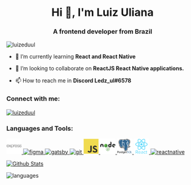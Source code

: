 <h1 align="center">Hi 👋, I'm Luiz Uliana</h1>
<h3 align="center">A frontend developer from Brazil</h3>

<p align="left"> <img src="https://komarev.com/ghpvc/?username=luizeduul&label=Profile%20views&color=0e75b6&style=flat" alt="luizeduul" /> </p>

- 🌱 I’m currently learning **React and React Native**

- 👯 I’m looking to collaborate on **ReactJS React Native applications.**

- 📫 How to reach me in **Discord Ledz_ul#6578**

<h3 align="left">Connect with me:</h3>
<p align="left">
<a href="https://linkedin.com/in/luizeduul" target="blank"><img align="center" src="https://img.shields.io/badge/-Linkedin-0e76a8?style=flat-square&logo=Linkedin&logoColor=white&link=https://www.linkedin.com/in/luizeduul" alt="luizeduul"/></a>
</p>


<h3 align="left">Languages and Tools:</h3>
<p align="left"> <a href="https://expressjs.com" target="_blank"> <img src="https://raw.githubusercontent.com/devicons/devicon/master/icons/express/express-original-wordmark.svg" alt="express" width="40" height="40"/> </a> <a href="https://www.figma.com/" target="_blank"> <img src="https://www.vectorlogo.zone/logos/figma/figma-icon.svg" alt="figma" width="40" height="40"/> </a> <a href="https://www.gatsbyjs.com/" target="_blank"> <img src="https://www.vectorlogo.zone/logos/gatsbyjs/gatsbyjs-icon.svg" alt="gatsby" width="40" height="40"/> </a> <a href="https://git-scm.com/" target="_blank"> <img src="https://www.vectorlogo.zone/logos/git-scm/git-scm-icon.svg" alt="git" width="40" height="40"/> </a> <a href="https://developer.mozilla.org/en-US/docs/Web/JavaScript" target="_blank"> <img src="https://raw.githubusercontent.com/devicons/devicon/master/icons/javascript/javascript-original.svg" alt="javascript" width="40" height="40"/> </a> <a href="https://nodejs.org" target="_blank"> <img src="https://raw.githubusercontent.com/devicons/devicon/master/icons/nodejs/nodejs-original-wordmark.svg" alt="nodejs" width="40" height="40"/> </a> <a href="https://www.postgresql.org" target="_blank"> <img src="https://raw.githubusercontent.com/devicons/devicon/master/icons/postgresql/postgresql-original-wordmark.svg" alt="postgresql" width="40" height="40"/> </a> <a href="https://reactjs.org/" target="_blank"> <img src="https://raw.githubusercontent.com/devicons/devicon/master/icons/react/react-original-wordmark.svg" alt="react" width="40" height="40"/> </a> <a href="https://reactnative.dev/" target="_blank"> <img src="https://reactnative.dev/img/header_logo.svg" alt="reactnative" width="40" height="40"/> </a> </p>


[![Github Stats](https://github-readme-stats.vercel.app/api?username=luizeduul&show_icons=true&&count_private=true&theme=radical&title_color=2ED3EA)](https://github.com/luizeduul/github-readme-stats)

![languages](https://github-readme-stats.vercel.app/api/top-langs/?username=luizeduul&hide=scss&layout=compact&theme=radical&title_color=2ED3EA)


